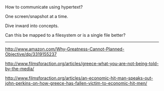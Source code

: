 How to communicate using hypertext?

One screen/snapshot at a time.

Dive inward into concepts.

Can this be mapped to a filesystem or is a single file better?

---

<a href="http://www.amazon.com/Why-Greatness-Cannot-Planned-Objective/dp/3319155237" target="_blank">http://www.amazon.com/Why-Greatness-Cannot-Planned-Objective/dp/3319155237</a>

<a href="http://www.filmsforaction.org/articles/greece-what-you-are-not-being-told-by-the-media/" target="_blank">http://www.filmsforaction.org/articles/greece-what-you-are-not-being-told-by-the-media/</a>

<a href="http://www.filmsforaction.org/articles/an-economic-hit-man-speaks-out-john-perkins-on-how-greece-has-fallen-victim-to-economic-hit-men/" target="_blank">http://www.filmsforaction.org/articles/an-economic-hit-man-speaks-out-john-perkins-on-how-greece-has-fallen-victim-to-economic-hit-men/</a>
